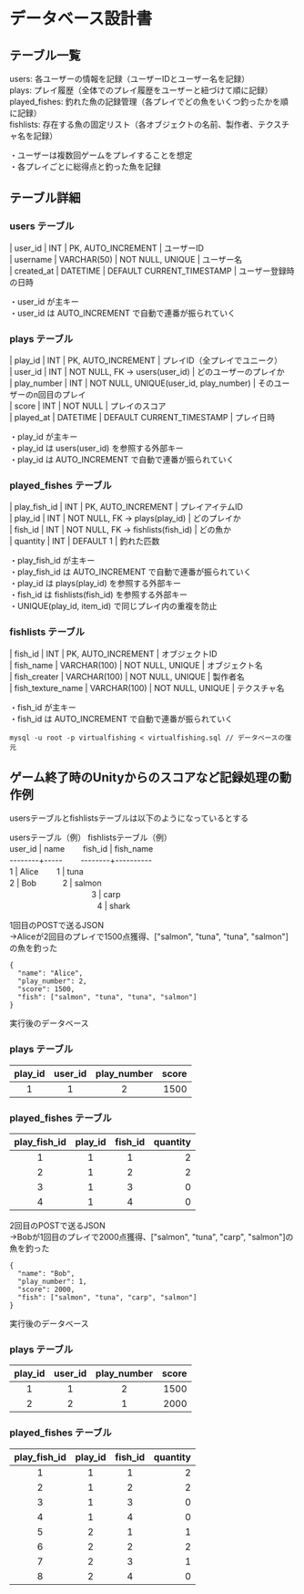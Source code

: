 # データベース設計書

## テーブル一覧

users: 各ユーザーの情報を記録（ユーザーIDとユーザー名を記録）  
plays: プレイ履歴（全体でのプレイ履歴をユーザーと紐づけて順に記録）  
played_fishes: 釣れた魚の記録管理（各プレイでどの魚をいくつ釣ったかを順に記録）  
fishlists: 存在する魚の固定リスト（各オブジェクトの名前、製作者、テクスチャ名を記録）  

・ユーザーは複数回ゲームをプレイすることを想定  
・各プレイごとに総得点と釣った魚を記録  

## テーブル詳細

### users テーブル

| user_id | INT | PK, AUTO_INCREMENT | ユーザーID  
| username | VARCHAR(50) | NOT NULL, UNIQUE | ユーザー名  
| created_at | DATETIME | DEFAULT CURRENT_TIMESTAMP | ユーザー登録時の日時 

・user_id が主キー  
・user_id は AUTO_INCREMENT で自動で連番が振られていく  

### plays テーブル

| play_id | INT | PK, AUTO_INCREMENT | プレイID（全プレイでユニーク）  
| user_id | INT | NOT NULL, FK → users(user_id) | どのユーザーのプレイか  
| play_number | INT | NOT NULL, UNIQUE(user_id, play_number) | そのユーザーのn回目のプレイ  
| score | INT | NOT NULL | プレイのスコア  
| played_at | DATETIME | DEFAULT CURRENT_TIMESTAMP | プレイ日時  

・play_id が主キー  
・play_id は users(user_id) を参照する外部キー  
・play_id は AUTO_INCREMENT で自動で連番が振られていく  

### played_fishes テーブル

| play_fish_id | INT | PK, AUTO_INCREMENT | プレイアイテムID  
| play_id | INT | NOT NULL, FK → plays(play_id) | どのプレイか  
| fish_id | INT | NOT NULL, FK → fishlists(fish_id) | どの魚か  
| quantity | INT | DEFAULT 1 | 釣れた匹数  

・play_fish_id が主キー  
・play_fish_id は AUTO_INCREMENT で自動で連番が振られていく  
・play_id は plays(play_id) を参照する外部キー  
・fish_id は fishlists(fish_id) を参照する外部キー  
・UNIQUE(play_id, item_id) で同じプレイ内の重複を防止  

### fishlists テーブル

| fish_id | INT | PK, AUTO_INCREMENT | オブジェクトID  
| fish_name | VARCHAR(100) | NOT NULL, UNIQUE | オブジェクト名  
| fish_creater | VARCHAR(100) | NOT NULL, UNIQUE | 製作者名  
| fish_texture_name | VARCHAR(100) | NOT NULL, UNIQUE | テクスチャ名  

・fish_id が主キー  
・fish_id は AUTO_INCREMENT で自動で連番が振られていく  

```
mysql -u root -p virtualfishing < virtualfishing.sql // データベースの復元
```

## ゲーム終了時のUnityからのスコアなど記録処理の動作例

usersテーブルとfishlistsテーブルは以下のようになっているとする  

usersテーブル（例）  fishlistsテーブル（例）  
user_id | name  　　fish_id | fish_name  
--------+-----  　　--------+----------  
1       | Alice  　　1       | tuna  
2       | Bob  　　　2       | salmon  
　　　　　　　　　　  3       | carp  
　　　　　　　　　　　4       | shark  

1回目のPOSTで送るJSON  
→Aliceが2回目のプレイで1500点獲得、["salmon", "tuna", "tuna", "salmon"]の魚を釣った  
```
{
  "name": "Alice",
  "play_number": 2,
  "score": 1500,
  "fish": ["salmon", "tuna", "tuna", "salmon"]
}
```

実行後のデータベース  

### plays テーブル

| play_id | user_id | play_number | score |
|:-------:|:-------:|:-----------:|------:|
| 1       | 1       | 2           | 1500  |

### played_fishes テーブル

| play_fish_id | play_id | fish_id | quantity |
|:------------:|:-------:|:-------:|---------:|
| 1            | 1       | 1       | 2        |
| 2            | 1       | 2       | 2        |
| 3            | 1       | 3       | 0        |
| 4            | 1       | 4       | 0        |

2回目のPOSTで送るJSON  
→Bobが1回目のプレイで2000点獲得、["salmon", "tuna", "carp", "salmon"]の魚を釣った
```
{ 
  "name": "Bob", 
  "play_number": 1, 
  "score": 2000, 
  "fish": ["salmon", "tuna", "carp", "salmon"] 
}
```

実行後のデータベース

### plays テーブル

| play_id | user_id | play_number | score |
|:-------:|:-------:|:-----------:|------:|
| 1       | 1       | 2           | 1500  |
| 2       | 2       | 1           | 2000  |

### played_fishes テーブル

| play_fish_id | play_id | fish_id | quantity |
|:------------:|:-------:|:-------:|---------:|
| 1            | 1       | 1       | 2        |
| 2            | 1       | 2       | 2        |
| 3            | 1       | 3       | 0        |
| 4            | 1       | 4       | 0        |
| 5            | 2       | 1       | 1        |
| 6            | 2       | 2       | 2        |
| 7            | 2       | 3       | 1        |
| 8            | 2       | 4       | 0        |
